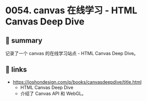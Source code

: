 # 0054. canvas 在线学习 - HTML Canvas Deep Dive

## 📝 summary

记录了一个 canvas 的在线学习站点 - HTML Canvas Deep Dive。

## 🔗 links

- https://joshondesign.com/p/books/canvasdeepdive/title.html
  - HTML Canvas Deep Dive
  - 介绍了 Canvas API 和 WebGL。